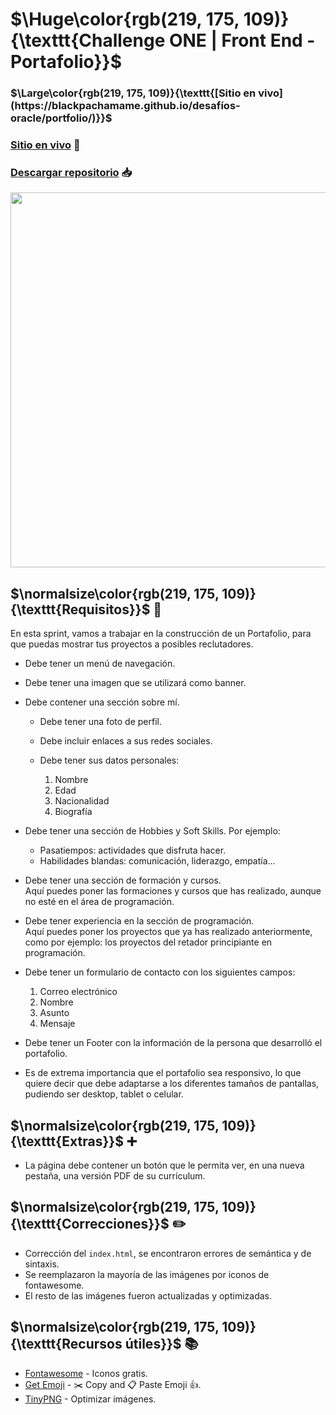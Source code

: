 # $\Huge\color{rgb(219, 175, 109)}{\texttt{Challenge ONE | Front End -  Portafolio}}$

### $\Large\color{rgb(219, 175, 109)}{\texttt{[Sitio en vivo](https://blackpachamame.github.io/desafíos-oracle/portfolio/)}}$
### [Sitio en vivo](https://blackpachamame.github.io/desafíos-oracle/portfolio/) 🙊
### [Descargar repositorio](https://github.com/Blackpachamame/Blackpachamame.github.io/archive/refs/heads/main.zip) 📥

<p align="center" >
     <img width="600" heigth="600" src="https://user-images.githubusercontent.com/101413385/169097543-d5ada41e-7db8-481d-9d89-cef4efdf7e05.png">
</p>

## $\normalsize\color{rgb(219, 175, 109)}{\texttt{Requisitos}}$ 📌

En esta sprint, vamos a trabajar en la construcción de un Portafolio, para que puedas mostrar tus proyectos a posibles reclutadores.

-   Debe tener un menú de navegación.
-   Debe tener una imagen que se utilizará como banner.
-   Debe contener una sección sobre mí.
    
    -   Debe tener una foto de perfil.
    -   Debe incluir enlaces a sus redes sociales.
    -   Debe tener sus datos personales:
        
         1) Nombre
         2) Edad
         3) Nacionalidad
         4) Biografía
        
-   Debe tener una sección de Hobbies y Soft Skills. Por ejemplo:  
	   - Pasatiempos: actividades que disfruta hacer.  
	   - Habilidades blandas: comunicación, liderazgo, empatía…
-   Debe tener una sección de formación y cursos.  
    Aquí puedes poner las formaciones y cursos que has realizado, aunque no esté en el área de programación.
-   Debe tener experiencia en la sección de programación.  
    Aquí puedes poner los proyectos que ya has realizado anteriormente, como por ejemplo: los proyectos del retador principiante en programación.
-   Debe tener un formulario de contacto con los siguientes campos:
    
     1) Correo electrónico
     2) Nombre
     3) Asunto
     4) Mensaje
    
-   Debe tener un Footer con la información de la persona que desarrolló el portafolio.
-   Es de extrema importancia que el portafolio sea responsivo, lo que quiere decir que debe adaptarse a los diferentes tamaños de pantallas, pudiendo ser desktop, tablet o celular.

## $\normalsize\color{rgb(219, 175, 109)}{\texttt{Extras}}$ ➕

- La página debe contener un botón que le permita ver, en una nueva pestaña, una versión PDF de su currículum.

## $\normalsize\color{rgb(219, 175, 109)}{\texttt{Correcciones}}$ ✏️

- Corrección del `index.html`, se encontraron errores de semántica y de sintaxis.
- Se reemplazaron la mayoría de las imágenes por iconos de fontawesome.
- El resto de las imágenes fueron actualizadas y optimizadas.

## $\normalsize\color{rgb(219, 175, 109)}{\texttt{Recursos útiles}}$ 📚

- [Fontawesome](https://fontawesome.com) - Iconos gratis.
- [Get Emoji](https://getemoji.com) - ✂️ Copy and 📋 Paste Emoji 👍.
- [TinyPNG](https://tinypng.com) - Optimizar imágenes.

